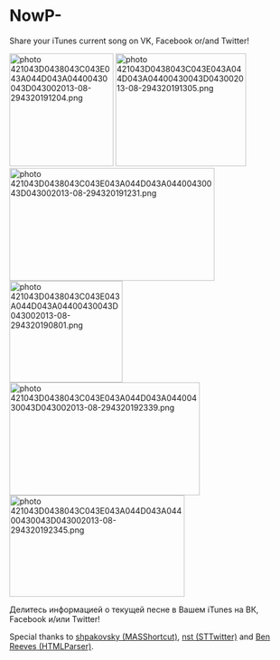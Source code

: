 NowP-
=====

Share your iTunes current song on VK, Facebook or/and Twitter!

<a href="http://s1199.photobucket.com/user/Akki-87/media/421043D0438043C043E043A044D043A04400430043D043002013-08-294320191204.png.html" target="_blank"><img height="200" width="184" src="http://i1199.photobucket.com/albums/aa470/Akki-87/421043D0438043C043E043A044D043A04400430043D043002013-08-294320191204.png" border="0" alt=" photo 421043D0438043C043E043A044D043A04400430043D043002013-08-294320191204.png"/></a>
<a href="http://s1199.photobucket.com/user/Akki-87/media/421043D0438043C043E043A044D043A04400430043D043002013-08-294320191305.png.html" target="_blank"><img height="200" width="231" src="http://i1199.photobucket.com/albums/aa470/Akki-87/421043D0438043C043E043A044D043A04400430043D043002013-08-294320191305.png" border="0" alt=" photo 421043D0438043C043E043A044D043A04400430043D043002013-08-294320191305.png"/></a>
<a href="http://s1199.photobucket.com/user/Akki-87/media/421043D0438043C043E043A044D043A04400430043D043002013-08-294320191231.png.html" target="_blank"><img height="200" width="363" src="http://i1199.photobucket.com/albums/aa470/Akki-87/421043D0438043C043E043A044D043A04400430043D043002013-08-294320191231.png" border="0" alt=" photo 421043D0438043C043E043A044D043A04400430043D043002013-08-294320191231.png"/></a>
<a href="http://s1199.photobucket.com/user/Akki-87/media/421043D0438043C043E043A044D043A04400430043D043002013-08-294320190801.png.html" target="_blank"><img height="180" width="200" src="http://i1199.photobucket.com/albums/aa470/Akki-87/421043D0438043C043E043A044D043A04400430043D043002013-08-294320190801.png" border="0" alt=" photo 421043D0438043C043E043A044D043A04400430043D043002013-08-294320190801.png"/></a><a href="http://s1199.photobucket.com/user/Akki-87/media/421043D0438043C043E043A044D043A04400430043D043002013-08-294320192339.png.html" target="_blank"><img height="200" width="337" src="http://i1199.photobucket.com/albums/aa470/Akki-87/421043D0438043C043E043A044D043A04400430043D043002013-08-294320192339.png" border="0" alt=" photo 421043D0438043C043E043A044D043A04400430043D043002013-08-294320192339.png"/></a><a href="http://s1199.photobucket.com/user/Akki-87/media/421043D0438043C043E043A044D043A04400430043D043002013-08-294320192345.png.html" target="_blank"><img height="180" width="310" src="http://i1199.photobucket.com/albums/aa470/Akki-87/421043D0438043C043E043A044D043A04400430043D043002013-08-294320192345.png" border="0" alt=" photo 421043D0438043C043E043A044D043A04400430043D043002013-08-294320192345.png"/></a>

Делитесь информацией о текущей песне в Вашем iTunes на ВК, Facebook и/или Twitter!

Special thanks to [shpakovsky (MASShortcut)](https://github.com/shpakovski/MASShortcut), [nst (STTwitter)](https://github.com/nst/STTwitter) and [Ben Reeves (HTMLParser)](https://github.com/zootreeves/Objective-C-HMTL-Parser).
